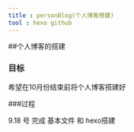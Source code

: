```yaml
---
title : personBlog(个人博客搭建)
tool : hexo github
---
```


##个人博客的搭建

### 目标

希望在10月份结束前将个人博客搭建好

###过程

9.18 号 完成 基本文件 和 hexo搭建
